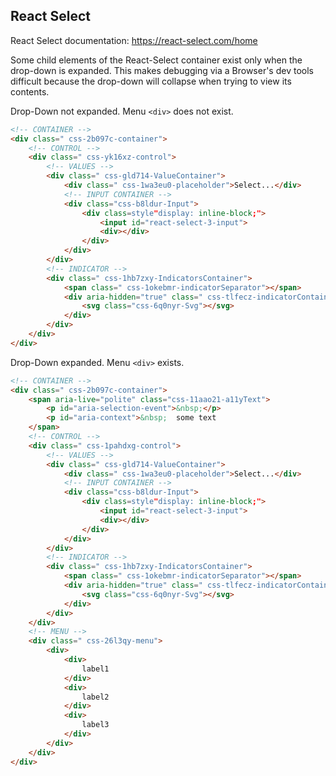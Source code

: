## React Select
React Select documentation: https://react-select.com/home

Some child elements of the React-Select container exist only when the 
drop-down is expanded. This makes debugging via a Browser's dev tools 
difficult because the drop-down will collapse when trying to view
its contents.

Drop-Down not expanded. Menu `<div>` does not exist.
```HTML
<!-- CONTAINER -->
<div class=" css-2b097c-container">
    <!-- CONTROL -->
    <div class=" css-yk16xz-control">
        <!-- VALUES -->
        <div class=" css-gld714-ValueContainer">
            <div class=" css-1wa3eu0-placeholder">Select...</div>
            <!-- INPUT CONTAINER -->
            <div class="css-b8ldur-Input">
                <div class=style"display: inline-block;">
                    <input id="react-select-3-input">
                    <div></div>
                </div>
            </div>
        </div>
        <!-- INDICATOR -->
        <div class=" css-1hb7zxy-IndicatorsContainer">
            <span class=" css-1okebmr-indicatorSeparator"></span>
            <div aria-hidden="true" class=" css-tlfecz-indicatorContainer">
                <svg class="css-6q0nyr-Svg"></svg>
            </div>
        </div>
    </div>
</div>
```

Drop-Down expanded. Menu `<div>` exists.
```HTML
<!-- CONTAINER -->
<div class=" css-2b097c-container">
    <span aria-live="polite" class="css-11aao21-a11yText">
        <p id="aria-selection-event">&nbsp;</p>
        <p id="aria-context">&nbsp;  some text
    </span>
    <!-- CONTROL -->
    <div class=" css-1pahdxg-control">
        <!-- VALUES -->
        <div class=" css-gld714-ValueContainer">
            <div class=" css-1wa3eu0-placeholder">Select...</div>
            <!-- INPUT CONTAINER -->
            <div class="css-b8ldur-Input">
                <div class=style"display: inline-block;">
                    <input id="react-select-3-input">
                    <div></div>
                </div>
            </div>
        </div>
        <!-- INDICATOR -->
        <div class=" css-1hb7zxy-IndicatorsContainer">
            <span class=" css-1okebmr-indicatorSeparator"></span>
            <div aria-hidden="true" class=" css-tlfecz-indicatorContainer">
                <svg class="css-6q0nyr-Svg"></svg>
            </div>
        </div>
    </div>
    <!-- MENU -->
    <div class=" css-26l3qy-menu">
        <div>
            <div>
                label1
            </div>
            <div>
                label2
            </div>
            <div>
                label3
            </div>
        </div>
    </div>
</div>
```
